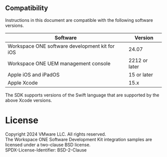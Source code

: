 ## Compatibility
Instructions in this document are compatible with the following software
versions.

Software                                       | Version
-----------------------------------------------|--------------
Workspace ONE software development kit for iOS | 24.07
Workspace ONE UEM management console           | 2212 or later
Apple iOS and iPadOS                           | 15 or later
Apple Xcode                                    | 15.x

The SDK supports versions of the Swift language that are supported by the above
Xcode versions.

# License
Copyright 2024 VMware LLC. All rights reserved.  
The Workspace ONE Software Development Kit integration samples are licensed
under a two-clause BSD license.  
SPDX-License-Identifier: BSD-2-Clause

